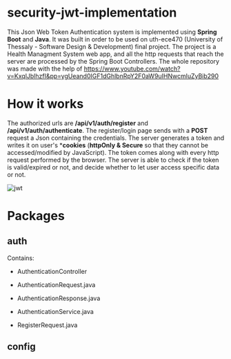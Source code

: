 # security-jwt-implementation
This Json Web Token Authentication system is implemented using **Spring Boot** and **Java**. It was built in order to be used on uth-ece470 (University of Thessaly - Software Design & Development) final project. The project is a Health Managment System web app, and all the http requests that reach the server are processed by the Spring Boot Controllers. The whole repository was made with the help of https://www.youtube.com/watch?v=KxqlJblhzfI&pp=ygUeand0IGF1dGhlbnRpY2F0aW9uIHNwcmluZyBib290
# How it works
The authorized urls are **/api/v1/auth/register** and **/api/v1/auth/authenticate**. The register/login page sends with a **POST** request a Json containing the credentials. The server generates a token and writes it on user's ***cookies** (**httpOnly & Secure** so that they cannot be accessed/modified by JavaScript). The token comes along with every http request performed by the browser. The server is able to check if the token is valid/expired or not, and decide whether to let user access specific data or not. 

![jwt](https://github.com/ilagomatis/security-jwt-implementation/assets/78209098/d713d14e-cf6b-4b59-90c4-7de6182ada8e)

# Packages

## auth
Contains:

  * AuthenticationController
  
  * AuthenticationRequest.java
  
  * AuthenticationResponse.java
  
  * AuthenticationService.java
  
  * RegisterRequest.java
  

## config


